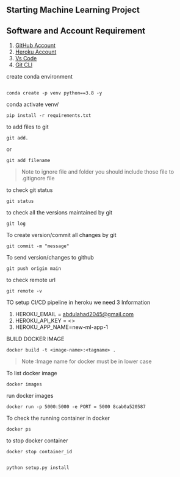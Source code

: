 ## Starting Machine Learning Project 

## Software and Account Requirement 
1. [GitHub Account](https://github.com)
2. [Heroku Account](https://dashboard.heroku.com/login) 
3. [Vs Code](https://code.visualstudio.com/downloads) 
4. [Git CLI](https://git-scm.com/downloads)

create conda environment 
```

conda create -p venv python==3.8 -y
```

conda activate venv/ 
```
pip install -r requirements.txt
```
to add files to git 
```
git add.
```
or
```
git add filename 
```

> Note to ignore file and folder you should include those file to .gitignore file

to check git status 
```
git status 
```

to check all the versions maintained by git
```
git log
```
To create version/commit all changes by git 
```
git commit -m "message"
```
To send version/changes to github
```
git push origin main 
```
to check remote url 
```
git remote -v
```
TO setup CI/CD pipeline in heroku  we need 3 Information 

1. HEROKU_EMAIL = abdulahad2045@gmail.com
2. HEROKU_API_KEY = <>
3. HEROKU_APP_NAME=new-ml-app-1

BUILD DOCKER IMAGE 
```
docker build -t <image-name>:<tagname> .
```
> Note :Image name for docker must be in lower case 

To list docker image 
```
docker images 
```
run docker images 
```
docker run -p 5000:5000 -e PORT = 5000 8cab0a520587
```
To check the running container in docker
```
docker ps 
```
to stop docker container 
```
docker stop container_id
```
```

python setup.py install
```




 




